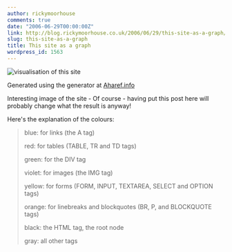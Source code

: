 ```yaml
---
author: rickymoorhouse
comments: true
date: "2006-06-29T00:00:00Z"
link: http://blog.rickymoorhouse.co.uk/2006/06/29/this-site-as-a-graph/
slug: this-site-as-a-graph
title: This site as a graph
wordpress_id: 1563
---
```


![visualisation of this site](http://www.samespirit.net/ricky/resize.asp?width=400&path=/ricky/images/siteasgraph-ricky.png)  


Generated using the generator at [Aharef.info](http://www.aharef.info/2006/05/websites_as_graphs.htm)  







Interesting image of the site - Of course - having put this post here will probably change what the result is anyway!




Here's the explanation of the colours:


<blockquote>
blue: for links (the A tag)  

red: for tables (TABLE, TR and TD tags)  

green: for the DIV tag  

violet: for images (the IMG tag)  

yellow: for forms (FORM, INPUT, TEXTAREA, SELECT and OPTION tags)  

orange: for linebreaks and blockquotes (BR, P, and BLOCKQUOTE tags)  

black: the HTML tag, the root node  

gray: all other tags
</blockquote>



